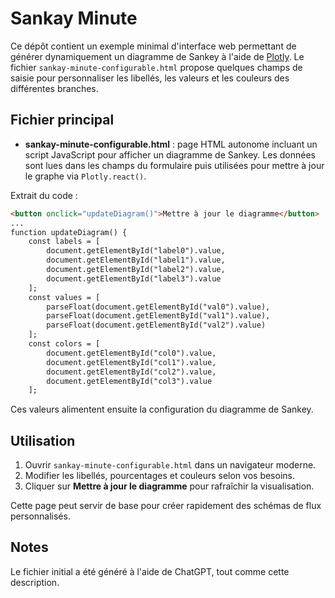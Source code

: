 # Sankay Minute

Ce dépôt contient un exemple minimal d'interface web permettant de générer dynamiquement un diagramme de Sankey à l'aide de [Plotly](https://plotly.com/javascript/sankey-diagrams/). Le fichier `sankay-minute-configurable.html` propose quelques champs de saisie pour personnaliser les libellés, les valeurs et les couleurs des différentes branches.

## Fichier principal

- **sankay-minute-configurable.html** : page HTML autonome incluant un script JavaScript pour afficher un diagramme de Sankey. Les données sont lues dans les champs du formulaire puis utilisées pour mettre à jour le graphe via `Plotly.react()`.

Extrait du code :
```html
<button onclick="updateDiagram()">Mettre à jour le diagramme</button>
...
function updateDiagram() {
    const labels = [
        document.getElementById("label0").value,
        document.getElementById("label1").value,
        document.getElementById("label2").value,
        document.getElementById("label3").value
    ];
    const values = [
        parseFloat(document.getElementById("val0").value),
        parseFloat(document.getElementById("val1").value),
        parseFloat(document.getElementById("val2").value)
    ];
    const colors = [
        document.getElementById("col0").value,
        document.getElementById("col1").value,
        document.getElementById("col2").value,
        document.getElementById("col3").value
    ];
```

Ces valeurs alimentent ensuite la configuration du diagramme de Sankey.

## Utilisation

1. Ouvrir `sankay-minute-configurable.html` dans un navigateur moderne.
2. Modifier les libellés, pourcentages et couleurs selon vos besoins.
3. Cliquer sur **Mettre à jour le diagramme** pour rafraîchir la visualisation.

Cette page peut servir de base pour créer rapidement des schémas de flux personnalisés.

## Notes

Le fichier initial a été généré à l'aide de ChatGPT, tout comme cette description.
